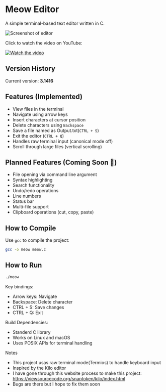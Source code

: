 # Meow Editor
A simple terminal-based text editor written in C.

![Screenshot of editor](https://i.imgur.com/1zvEtO4.jpeg)

Click to watch the video on YouTube:

[![Watch the video](https://img.youtube.com/vi/qPfo2XE8Zwk/0.jpg)](https://youtu.be/qPfo2XE8Zwk)


## Version History
Current version: **3.1416**

## Features (Implemented)

- View files in the terminal
- Navigate using arrow keys
- Insert characters at cursor position
- Delete characters using `Backspace`
- Save a file named as Output.txt(`CTRL + S`)
- Exit the editor (`CTRL + Q`)
- Handles raw terminal input (canonical mode off)
- Scroll through large files (vertical scrolling)

## Planned Features (Coming Soon 🚧)

- File opening via command line argument
- Syntax highlighting
- Search functionality
- Undo/redo operations
- Line numbers
- Status bar
- Multi-file support
- Clipboard operations (cut, copy, paste)

## How to Compile

Use `gcc` to compile the project:

```bash
gcc -o meow meow.c
```
## How to Run
```bash
./meow
```

Key bindings:
- Arrow keys: Navigate
- Backspace: Delete character
- CTRL + S: Save changes
- CTRL + Q: Exit

Build Dependencies:
- Standerd C library
- Works on Linux and macOS
- Uses POSIX APIs for terminal handling

Notes
- This project usas raw terminal mode(Termios) to handle keyboard input
- Inspired by the Kilo editor
- I have gone through this website process to make this project: https://viewsourcecode.org/snaptoken/kilo/index.html
- Bugs are there but I hope to fix them soon